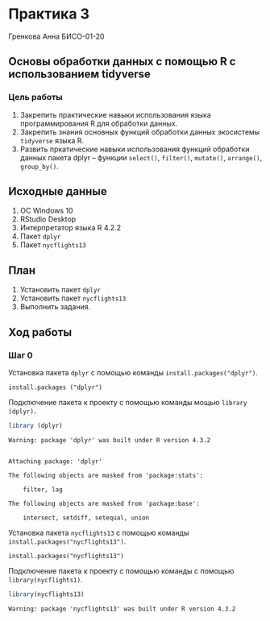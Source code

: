 Практика 3
================
Гренкова Анна БИСО-01-20

## Основы обработки данных с помощью R с использованием tidyverse

### Цель работы

1.  Закрепить практические навыки использования языка программирования R
    для обработки данных.
2.  Закрепить знания основных функций обработки данных экосистемы
    `tidyverse` языка R.
3.  Развить пркатические навыки использования функций обработки данных
    пакета dplyr – функции `select()`, `filter()`, `mutate()`,
    `arrange()`, `group_by()`.

## Исходные данные

1.  ОС Windows 10
2.  RStudio Desktop
3.  Интерпретатор языка R 4.2.2
4.  Пакет `dplyr`
5.  Пакет `nycflights13`

## План

1.  Установить пакет `dplyr`
2.  Установить пакет `nycflights13`
3.  Выполнить задания.

## Ход работы

### Шаг 0

Установка пакета `dplyr` с помощью команды `install.packages("dplyr")`.

    install.packages ("dplyr")

Подключение пакета к проекту с помощью команды мощью `library (dplyr)`.

``` r
library (dplyr)
```

    Warning: package 'dplyr' was built under R version 4.3.2


    Attaching package: 'dplyr'

    The following objects are masked from 'package:stats':

        filter, lag

    The following objects are masked from 'package:base':

        intersect, setdiff, setequal, union

Установка пакета `nycflights13` с помощью команды
`install.packages("nycflights13")`.

    install.packages("nycflights13")

Подключение пакета к проекту с помощью команды с помощью
`library(nycflights1)`.

``` r
library(nycflights13)
```

    Warning: package 'nycflights13' was built under R version 4.3.2

